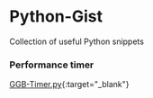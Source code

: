 # Python-Gist
Collection of useful Python snippets

### Performance timer
[GGB-Timer.py]([url_link](https://gist.githubusercontent.com/g-gualeni/11145b2f1c302cba8cb62276f0f975fe/raw/5c270057d7012ed5dfcad3eb04c2fe285645cf34/GGB-timer.py)){:target="_blank"}


